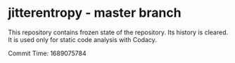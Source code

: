 # jitterentropy - master branch

This repository contains frozen state of the repository.
Its history is cleared. It is used only for static code
analysis with Codacy.

Commit Time: 1689075784